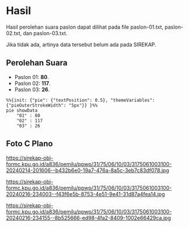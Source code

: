 # Hasil

Hasil perolehan suara paslon dapat dilihat pada file paslon-01.txt, paslon-02.txt, dan paslon-03.txt.

Jika tidak ada, artinya data tersebut belum ada pada SIREKAP.

## Perolehan Suara

 * Paslon 01: **80**.
 * Paslon 02: **117**.
 * Paslon 03: **26**.

```mermaid
%%{init: {"pie": {"textPosition": 0.5}, "themeVariables": {"pieOuterStrokeWidth": "5px"}} }%%
pie showData
    "01" : 80
    "02" : 117
    "03" : 26
```
## Foto C Plano

https://sirekap-obj-formc.kpu.go.id/a836/pemilu/ppwp/31/75/06/10/03/3175061003100-20240214-201606--b432b6e0-19a7-476a-8a5c-3eb7c83df078.jpg

https://sirekap-obj-formc.kpu.go.id/a836/pemilu/ppwp/31/75/06/10/03/3175061003100-20240216-234003--f43f6e5b-8753-4e51-9e41-31d87a4fea14.jpg

https://sirekap-obj-formc.kpu.go.id/a836/pemilu/ppwp/31/75/06/10/03/3175061003100-20240216-234155--8b525666-ed98-4fa2-8409-1002e66429ca.jpg
